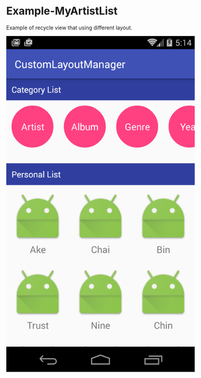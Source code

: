 # Example-MyArtistList
Example of recycle view that using different layout.

![Screenshot](https://raw.githubusercontent.com/akexorcist/Example-MyArtistList/master/image/screenshot.png)
